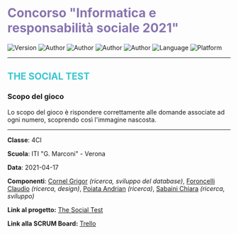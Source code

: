 # <span style="color: #8975B0">Concorso "Informatica e responsabilità sociale 2021"</span>
![Version](https://img.shields.io/badge/Version-01.01-brightgreen)
![Author](https://img.shields.io/badge/Author-Cornel_Grigor-blue)
![Author](https://img.shields.io/badge/Author-Foroncelli_Claudio-blue) 
![Author](https://img.shields.io/badge/Author-Poiata_Andrian-blue)
![Author](https://img.shields.io/badge/Author-Sabaini_Chiara-blue)
![Language](https://img.shields.io/badge/Language-Js-orange)
![Platform](https://img.shields.io/badge/Platform-AppLab-purple)

---

## <span style="color: #36C7D0">THE SOCIAL TEST</span>

### Scopo del gioco
Lo scopo del gioco è rispondere correttamente alle domande associate ad ogni numero, scoprendo così l'immagine nascosta.

---

**Classe**: 4CI

**Scuola**: ITI "G. Marconi" - Verona

**Data**: 2021-04-17

**Componenti**: [Cornel Grigor](https://www.github.com/cornelGrg) _(ricerca, sviluppo del database)_, [Foroncelli Claudio](https://www.github.com/claudio.claude) _(ricerca, design)_, [Poiata Andrian](https://www.github.com/andrianpoiata) _(ricerca)_, [Sabaini Chiara](https://www.github.com/chiarasabaini) _(ricerca, sviluppo)_

**Link al progetto:** [The Social Test](https://studio.code.org/projects/applab/teWAL9RVcH_I-qYFyrFhjlDCFtu7EB372hC6fnk2VkU)

**Link alla SCRUM Board:** [Trello](https://trello.com/b/TuydrieI)